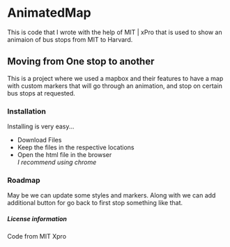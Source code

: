 # AnimatedMap  
This is code that I wrote with the help of MIT | xPro that is used to show an animaion of bus stops from MIT to Harvard.  
## Moving from One stop to another  
This is a project where we used a mapbox and their features to have a map with custom markers that will go through an animation, and stop on certain bus stops at requested.  
### Installation  
Installing is very easy...  
- Download Files  
- Keep the files in the respective locations  
- Open the html file in the browser  
*I recommend using chrome*  

### Roadmap  
May be we can update some styles and markers. Along with we can add additional button for go back to first stop something like that.
 
##### License information  
Code from MIT Xpro 
